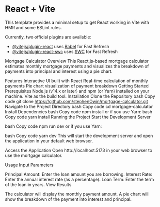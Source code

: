 # React + Vite

This template provides a minimal setup to get React working in Vite with HMR and some ESLint rules.

Currently, two official plugins are available:

- [@vitejs/plugin-react](https://github.com/vitejs/vite-plugin-react/blob/main/packages/plugin-react/README.md) uses [Babel](https://babeljs.io/) for Fast Refresh
- [@vitejs/plugin-react-swc](https://github.com/vitejs/vite-plugin-react-swc) uses [SWC](https://swc.rs/) for Fast Refresh



Mortgage Calculator
Overview
This React.js-based mortgage calculator estimates monthly mortgage payments and visualizes the breakdown of payments into principal and interest using a pie chart.

Features
Interactive UI built with React
Real-time calculation of monthly payments
Pie chart visualization of payment breakdown
Getting Started
Prerequisites
Node.js (v14.x or later) and npm (or Yarn) installed on your machine.
Vite as the build tool.
Installation
Clone the Repository
bash
Copy code
git clone https://github.com/stephenOwin/mortgage-calculator.git
Navigate to the Project Directory
bash
Copy code
cd mortgage-calculator
Install Dependencies
bash
Copy code
npm install
or if you use Yarn:
bash
Copy code
yarn install
Running the Project
Start the Development Server

bash
Copy code
npm run dev
or if you use Yarn:

bash
Copy code
yarn dev
This will start the development server and open the application in your default web browser.

Access the Application
Open http://localhost:5173 in your web browser to use the mortgage calculator.

Usage
Input Parameters

Principal Amount: Enter the loan amount you are borrowing.
Interest Rate: Enter the annual interest rate (as a percentage).
Loan Term: Enter the term of the loan in years.
View Results

The calculator will display the monthly payment amount.
A pie chart will show the breakdown of the payment into interest and principal.

